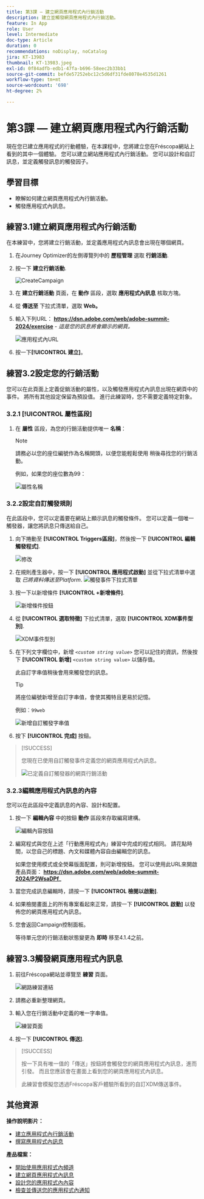 ```yaml
---
title: 第3課 — 建立網頁應用程式內行銷活動
description: 建立並觸發網頁應用程式內行銷活動。
feature: In App
role: User
level: Intermediate
doc-type: Article
duration: 0
recommendations: noDisplay, noCatalog
jira: KT-13983
thumbnail: KT-13983.jpeg
exl-id: 0f84adfb-edb1-47fa-b696-58eec2b33bb1
source-git-commit: befde57252ebc12c5d6df31fde8078e4535d1261
workflow-type: tm+mt
source-wordcount: '698'
ht-degree: 2%

---
```


# 第3課 — 建立網頁應用程式內行銷活動

現在您已建立應用程式的行動體驗，在本課程中，您將建立您在Fréscopa網站上看到的其中一個體驗。 您可以建立網站應用程式內行銷活動。 您可以設計和自訂訊息，並定義觸發訊息的觸發因子。

## 學習目標

* 瞭解如何建立網頁應用程式內行銷活動。
* 觸發應用程式內訊息。

## 練習3.1建立網頁應用程式內行銷活動

在本練習中，您將建立行銷活動，並定義應用程式內訊息會出現在哪個網頁。

1. 在Journey Optimizer的左側導覽列中的 **歷程管理** 選取 **行銷活動**.

1. 按一下 **建立行銷活動**.

   ![CreateCampaign](/help/summit/l820-lab-workbook/assets/4-1-create-campaign.png)

1. 在 **建立行銷活動** 頁面，在 **動作** 區段，選取 **應用程式內訊息** 核取方塊。

1. 從 **傳送至** 下拉式清單，選取 **Web。**

1. 輸入下列URL： **https://dsn.adobe.com/web/adobe-summit-2024/exercise** - *這是您的訊息將會顯示的網頁。*

   ![應用程式內URL](/help/summit/l820-lab-workbook/assets/4-1-1-in-app-url.png)

1. 按一下&#x200B;**[!UICONTROL 建立]**。

## 練習3.2設定您的行銷活動

您可以在此頁面上定義促銷活動的屬性，以及觸發應用程式內訊息出現在網頁中的事件。 將所有其他設定保留為預設值。 進行此練習時，您不需要定義特定對象。

### 3.2.1 [!UICONTROL 屬性區段]

1. 在 **屬性** 區段，為您的行銷活動提供唯一 **名稱**：

   >[!NOTE]
   > 請務必以您的座位編號作為名稱開頭，以便您能輕鬆使用
   > 稍後尋找您的行銷活動。
   > 
   > 例如，如果您的座位數為99： 
   >
   > ![屬性名稱](/help/summit/l820-lab-workbook/assets/4-1-2-properties-name.png)


### 3.2.2設定自訂觸發規則

在此區段中，您可以定義要在網站上顯示訊息的觸發條件。 您可以定義一個唯一觸發器，讓您將訊息只傳送給自己。

1. 向下捲動至 **[!UICONTROL Triggers區段]**，然後按一下 **[!UICONTROL 編輯觸發程式]**.

   ![修改](/help/summit/l820-lab-workbook/assets/3-2-1-2-edit-triggers.png)

1. 在規則產生器中，按一下 **[!UICONTROL 應用程式啟動]** 並從下拉式清單中選取  *已將資料傳送至Platform*.
   ![觸發事件下拉式清單](/help/summit/l820-lab-workbook/assets/trigger-drop-down-sent-to-platform.png)

1. 按一下以新增條件 **[!UICONTROL +新增條件]**.

   ![新增條件按鈕](/help/summit/l820-lab-workbook/assets/3-2-1-3-add-condition.png)

1. 從 **[!UICONTROL 選取特徵]** 下拉式清單，選取 **[!UICONTROL XDM事件型別]**.

   ![XDM事件型別](/help/summit/l820-lab-workbook/assets/4-1-2-dropdown-xdm-event.png)


1. 在下列文字欄位中，新增 *`<custom string value>`* 您可以記住的資訊，然後按下 **[!UICONTROL 新增]** `<custom string value>` 以儲存值。

   此自訂字串值稍後會用來觸發您的訊息。

   >[!TIP]
   > 將座位編號新增至自訂字串值，會使其獨特且更易於記憶。
   > 
   > 例如︰`99web`
   > 

   ![新增自訂觸發字串值](/help/summit/l820-lab-workbook/assets/4-1-2-add-custom-trigger-dropdown.png)

1. 按下 **[!UICONTROL 完成]** 按鈕。

>[!SUCCESS]
>
>您現在已使用自訂觸發事件定義您的網頁應用程式內訊息。
>
>![已定義自訂觸發器的網頁行銷活動](/help/summit/l820-lab-workbook/assets/4-1-2-2-web-campaign-with-custom-trigger.png)


### 3.2.3編輯應用程式內訊息的內容

您可以在此區段中定義訊息的內容、設計和配置。

1. 按一下 **編輯內容** 中的按鈕 **動作** 區段來存取編寫建構。

   ![編輯內容按鈕](/help/summit/l820-lab-workbook/assets/3-1-3-1-edit-content-button.png)

1. 編寫程式與您在上述「行動應用程式內」練習中完成的程式相同。 請花點時間，以您自己的標題、內文和媒體內容自由編輯您的訊息。

   如果您使用模式或全熒幕版面配置，則可新增按鈕。 您可以使用此URL來開啟產品頁面： **https://dsn.adobe.com/web/adobe-summit-2024/P2WsaDPf_**

1. 當您完成訊息編輯時，請按一下 **[!UICONTROL 檢閱以啟動]**.

1. 如果檢閱畫面上的所有專案看起來正常，請按一下 **[!UICONTROL 啟動]** 以發佈您的網頁應用程式內訊息。

1. 您會返回Campaign控制面板。

   等待單元您的行銷活動狀態變更為 **即時** 移至4.1.4之前。

## 練習3.3觸發網頁應用程式內訊息

1. 前往Fréscopa網站並導覽至 **練習** 頁面。

   ![網路練習連結](/help/summit/l820-lab-workbook/assets/4-2-frescopa-web-exercise-link.png)

1. 請務必重新整理網頁。

1. 輸入您在行銷活動中定義的唯一字串值。

   ![練習頁面](/help/summit/l820-lab-workbook/assets/4-2-exercise-page.png)

1. 按一下 **[!UICONTROL 傳送]**.

>[!SUCCESS]
>
>按一下具有唯一值的「傳送」按鈕將會觸發您的網頁應用程式內訊息，進而引發。 而且您應該會在畫面上看到您的網頁應用程式內訊息。
>
>此練習會模擬您透過Fréscopa客戶體驗所看到的自訂XDM傳送事件。


## 其他資源

**操作說明影片：**

* [建立應用程式內行銷活動](/help/channels/create-an-in-app-campaign.md)
* [撰寫應用程式內訊息](/help/channels/author-in-app-messages.md)

**產品檔案：**

* [開始使用應用程式內頻道](https://experienceleague.adobe.com/en/docs/journey-optimizer/using/in-app/get-started-in-app)
* [建立網頁應用程式內訊息](https://experienceleague.adobe.com/en/docs/journey-optimizer/using/in-app/create-in-app-web)
* [設計您的應用程式內內容](https://experienceleague.adobe.com/en/docs/journey-optimizer/using/in-app/design-in-app)
* [檢查並傳送您的應用程式內通知](/https://experienceleague.adobe.com/en/docs/journey-optimizer/using/in-app/send-in-app)
